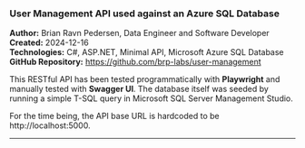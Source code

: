 <h3>User Management API used against an Azure SQL Database</h3>

<b>Author:</b> Brian Ravn Pedersen, Data Engineer and Software Developer<br/>
<b>Created:</b> 2024-12-16<br/>
<b>Technologies:</b> C#, ASP.NET, Minimal API, Microsoft Azure SQL Database<br/>
<b>GitHub Repository:</b> https://github.com/brp-labs/user-management<br/>

This RESTful API has been tested programmatically with <b>Playwright</b> and manually tested with <b>Swagger UI</b>. The database itself was seeded by running a simple T-SQL query in Microsoft SQL Server Management Studio.

  
For the time being, the API base URL is hardcoded to be http://localhost:5000.


<hr/>

